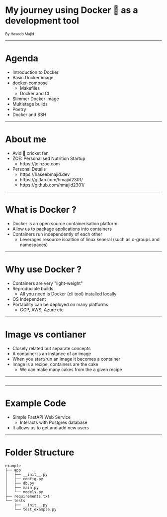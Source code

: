 # My journey using Docker 🐳 as a development tool

<small>By Haseeb Majid</small>

---

# Agenda

- Introduction to Docker 
- Basic Docker image
- docker-compose
  - Makefiles
  - Docker and CI
- Slimmer Docker image
- Multistage builds
- Poetry
- Docker and SSH

---

# About me

<ul>
  <li class="fragment">Avid 🏏 cricket fan</li>
  <li class="fragment">ZOE: Personalised Nutrition Startup
      <ul>
          <li class="fragment">https://joinzoe.com</li>
      </ul>
  </li>
  <li class="fragment">Personal Details
      <ul>
          <li class="fragment">https://haseebmajid.dev</li>
          <li class="fragment">https://gitlab.com/hmajid2301/</li>
          <li class="fragment">https://github.com/hmajid2301/</li>
      </ul>
  </li>
</ul>

---

# What is Docker ?

<ul>
  <li class="fragment">Docker is an open source containerisation platform</li>
  <li class="fragment">Allow us to package applications into containers</li>
  <li class="fragment">Containers run independently of each other
      <ul>
          <li class="fragment">Leverages resource isoaltion of linux keneral (such as c-groups and namespaces)</li>
      </ul>
  </li>
</ul>

----

# Why use Docker ?

<ul>
  <li class="fragment">Containers are very "light-weight"</li>
  <li class="fragment">Reproducible builds
      <ul>
          <li class="fragment">All you need is Docker (cli tool) installed locally
      </ul>
  </li>
  <li class="fragment">OS Independent</li>
  <li class="fragment">Portability can be deployed on many platforms
      <ul>
          <li class="fragment">GCP, AWS, Azure etc
      </ul>
  </li>
</ul>

----

# Image vs contianer

- Closely related but separate concepts
- A container is an instance of an image
- When you start/run an image it becomes a container
- Image is a recipe, containers are the cake
   - We can make many cakes from the a given recipe

----

<img width="80%" height="auto" data-src="images/works-on-my-machine.jpeg">

---

# Example Code

<ul>
  <li class="fragment">Simple FastAPI Web Service
      <ul>
          <li class="fragment">Interacts with Postgres database</li>
      </ul>
  
  </li>
  <li class="fragment">It allows us to get and add new users</li>
</ul>

----

# Folder Structure


```
example
├── app
│   ├── __init__.py
│   ├── config.py
│   ├── db.py
│   ├── main.py
│   └── models.py
├── requirements.txt
└── tests
    ├── __init__.py
    └── test_example.py
```
